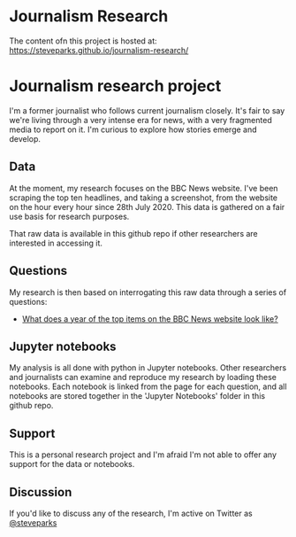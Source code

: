 # Journalism Research

The content ofn this project is hosted at:
https://steveparks.github.io/journalism-research/

# Journalism research project
I'm a former journalist who follows current journalism closely. It's fair to say we're living through a very intense era for news, with a very fragmented media to report on it. I'm curious to explore how stories emerge and develop.

## Data
At the moment, my research focuses on the BBC News website. I've been scraping the top ten headlines, and taking a screenshot, from the website on the hour every hour since 28th July 2020. This data is gathered on a fair use basis for research purposes.

That raw data is available in this github repo if other researchers are interested in accessing it.

## Questions
My research is then based on interrogating this raw data through a series of questions:
- [What does a year of the top items on the BBC News website look like?](/journalism-research/questions/bbcnews-year1-overview.html)

## Jupyter notebooks
My analysis is all done with python in Jupyter notebooks. Other researchers and journalists can examine and reproduce my research by loading these notebooks. Each notebook is linked from the page for each question, and all notebooks are stored together in the 'Jupyter Notebooks' folder in this github repo.

## Support
This is a personal research project and I'm afraid I'm not able to offer any support for the data or notebooks.

## Discussion
If you'd like to discuss any of the research, I'm active on Twitter as [@steveparks](https://twitter.com/steveparks)
